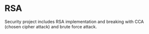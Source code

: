 # RSA
Security project includes RSA implementation and breaking with CCA (chosen cipher attack) and brute force attack. 
